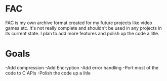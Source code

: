 # FAC 
FAC is my own archive format created for my future projects like video games etc. It's not really complete and shouldn't be used in any projects in its current state. I plan to add more features and polish up the code a litle.
# Goals
-Add compression
-Add Encryption
-Add error handling
-Port most of the code to C APIs
-Polish the code up a litle